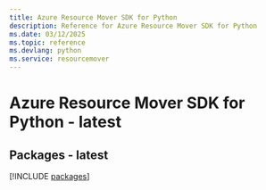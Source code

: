 ```yaml
---
title: Azure Resource Mover SDK for Python
description: Reference for Azure Resource Mover SDK for Python
ms.date: 03/12/2025
ms.topic: reference
ms.devlang: python
ms.service: resourcemover
---
```

# Azure Resource Mover SDK for Python - latest
## Packages - latest
[!INCLUDE [packages](resource-mover-index.md)]